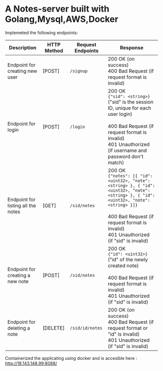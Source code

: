 # A Notes-server built with Golang,Mysql,AWS,Docker

Implemeted the following endpoints:

| Description                            | HTTP Method | Request Endpoints                                               | Response                                                   |
|----------------------------------------|-------------------|------------------------------------------------------------|------------------------------------------------------------|
| Endpoint for creating new user          | [POST]            | `/signup`                                                  | 200 OK (on success)<br>400 Bad Request (if request format is invalid) |
| Endpoint for login                     | [POST]            | `/login`                                                   | 200 OK<br>`{"sid": <string>}`<br>("sid" is the session ID, unique for each user login)<br><br>400 Bad Request (if request format is invalid)<br>401 Unauthorized (if username and password don't match) |
| Endpoint for listing all the notes      | [GET]             | `/sid/notes`                                                   | 200 OK<br>`{"notes": [{ "id": <uint32>, "note": <string> }, { "id": <uint32>, "note": <string> }, { "id": <uint32>, "note": <string> }]}`<br><br>400 Bad Request (if request format is invalid)<br>401 Unauthorized (if "sid" is invalid) |
| Endpoint for creating a new note        | [POST]            | `/sid/notes`                                                   | 200 OK<br>`{"id": <uint32>}`<br>("id" of the newly created note)<br><br>400 Bad Request (if request format is invalid)<br>401 Unauthorized (if "sid" is invalid) |
| Endpoint for deleting a note            | [DELETE]          | `/sid/id/notes`                                                   | 200 OK (on success)<br>400 Bad Request (if request format or "id" is invalid)<br>401 Unauthorized (if "sid" is invalid) |

Containerized the applicating using docker and is accesible here : http://18.143.148.99:8088/
